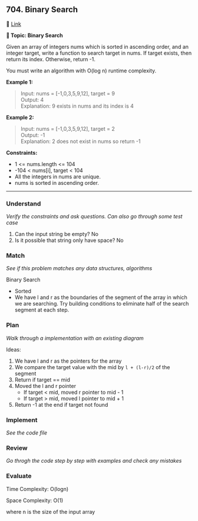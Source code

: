 ## 704. Binary Search

🔗 [Link](https://leetcode.com/problems/binary-search/description/)

**📝 Topic: Binary Search**

Given an array of integers nums which is sorted in ascending order, and an integer target, write a function to search target in nums. If target exists, then return its index. Otherwise, return -1.

You must write an algorithm with O(log n) runtime complexity.

**Example 1:**

> Input: nums = [-1,0,3,5,9,12], target = 9  
Output: 4  
Explanation: 9 exists in nums and its index is 4  

**Example 2:**

> Input: nums = [-1,0,3,5,9,12], target = 2  
Output: -1  
Explanation: 2 does not exist in nums so return -1  
 
**Constraints:**

- 1 <= nums.length <= 104
- -104 < nums[i], target < 104
- All the integers in nums are unique.
- nums is sorted in ascending order.

----

### Understand
_Verify the constraints and ask questions. Can also go through some test case_

1. Can the input string be empty? No
2. Is it possible that string only have space? No

### Match
_See if this problem matches any data structures, algorithms_

Binary Search
- Sorted
- We have l and r as the boundaries of the segment of the array in which we are searching. Try building conditions to eliminate half of the search segment at each step.


### Plan
_Walk through a implementation with an existing diagram_

Ideas:
1. We have l and r as the pointers for the array
2. We compare the target value with the mid by `l + (l-r)/2` of the segment
3. Return if target == mid
3. Moved the l and r pointer
    - If target < mid, moved r pointer to mid - 1
    - If target > mid, moved l pointer to mid + 1
4. Return -1 at the end if target not found

### Implement
_See the code file_


### Review
_Go throgh the code step by step with examples and check any mistakes_


### Evaluate

Time Complexity: O(logn)

Space Complexity: O(1)

where n is the size of the input array